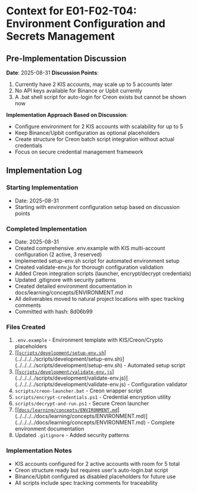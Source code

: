 # Context for E01-F02-T04: Environment Configuration and Secrets Management

## Pre-Implementation Discussion

**Date**: 2025-08-31
**Discussion Points**:
1. Currently have 2 KIS accounts, may scale up to 5 accounts later
2. No API keys available for Binance or Upbit currently
3. A .bat shell script for auto-login for Creon exists but cannot be shown now

**Implementation Approach Based on Discussion**:
- Configure environment for 2 KIS accounts with scalability for up to 5
- Keep Binance/Upbit configuration as optional placeholders
- Create structure for Creon batch script integration without actual credentials
- Focus on secure credential management framework

## Implementation Log

### Starting Implementation
- Date: 2025-08-31
- Starting with environment configuration setup based on discussion points

### Completed Implementation
- Date: 2025-08-31
- Created comprehensive .env.example with KIS multi-account configuration (2 active, 3 reserved)
- Implemented setup-env.sh script for automated environment setup
- Created validate-env.js for thorough configuration validation
- Added Creon integration scripts (launcher, encrypt/decrypt credentials)
- Updated .gitignore with security patterns
- Created detailed environment documentation in docs/learning/concepts/ENVIRONMENT.md
- All deliverables moved to natural project locations with spec tracking comments
- Committed with hash: 8d06b99

### Files Created
1. `.env.example` - Environment template with KIS/Creon/Crypto placeholders
2. [[[`scripts/development/setup-env.sh`](../../../../scripts/development/setup-env.sh)](../../../../scripts/development/setup-env.sh)](../../../../scripts/development/setup-env.sh) - Automated setup script
3. [[[`scripts/development/validate-env.js`](../../../../scripts/development/validate-env.js)](../../../../scripts/development/validate-env.js)](../../../../scripts/development/validate-env.js) - Configuration validator
4. `scripts/creon-launcher.bat` - Creon wrapper script
5. `scripts/encrypt-credentials.ps1` - Credential encryption utility
6. `scripts/decrypt-and-run.ps1` - Secure Creon launcher
7. [[[`docs/learning/concepts/ENVIRONMENT.md`](../../../../docs/learning/concepts/ENVIRONMENT.md)](../../../../docs/learning/concepts/ENVIRONMENT.md)](../../../../docs/learning/concepts/ENVIRONMENT.md) - Complete environment documentation
8. Updated `.gitignore` - Added security patterns

### Implementation Notes
- KIS accounts configured for 2 active accounts with room for 5 total
- Creon structure ready but requires user's auto-login.bat script
- Binance/Upbit configured as disabled placeholders for future use
- All scripts include spec tracking comments for traceability
